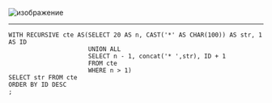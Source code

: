 ![изображение](https://github.com/papchukev/SQL_solutions/assets/149643273/767de7de-faec-4795-8f16-e97923706d9d)

-----------------------
    WITH RECURSIVE cte AS(SELECT 20 AS n, CAST('*' AS CHAR(100)) AS str, 1 AS ID
                          UNION ALL
                          SELECT n - 1, concat('* ',str), ID + 1 
                          FROM cte 
                          WHERE n > 1)
    SELECT str FROM cte
    ORDER BY ID DESC
    ;
